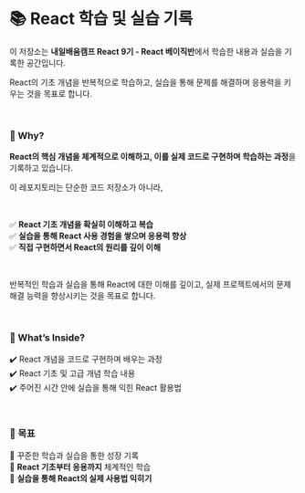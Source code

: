 # 📚 **React 학습 및 실습 기록**  

이 저장소는 **내일배움캠프 React 9기 - React 베이직반**에서 학습한 내용과 실습을 기록한 공간입니다.  

React의 기초 개념을 반복적으로 학습하고, 실습을 통해 문제를 해결하며 응용력을 키우는 것을 목표로 합니다.  

<br>

### 📌 Why?  

**React의 핵심 개념을 체계적으로 이해하고, 이를 실제 코드로 구현하며 학습하는 과정**을 기록하고 있습니다.  

이 레포지토리는 단순한 코드 저장소가 아니라,  

<br>

✅ **React 기초 개념을 확실히 이해하고 복습**  
✅ **실습을 통해 React 사용 경험을 쌓으며 응용력 향상**  
✅ **직접 구현하면서 React의 원리를 깊이 이해**  

<br>

반복적인 학습과 실습을 통해 React에 대한 이해를 깊이고, 실제 프로젝트에서의 문제 해결 능력을 향상시키는 것을 목표로 합니다.  

<br>

### 📝 What’s Inside?  

✔️ React 개념을 코드로 구현하며 배우는 과정  
✔️ React 기초 및 고급 개념 학습 내용  
✔️ 주어진 시간 안에 실습을 통해 익힌 React 활용법  

<br>

### 🎯 목표  

📌 꾸준한 학습과 실습을 통한 성장 기록  
📌 **React 기초부터 응용까지** 체계적인 학습  
📌 **실습을 통해 React의 실제 사용법 익히기**  
